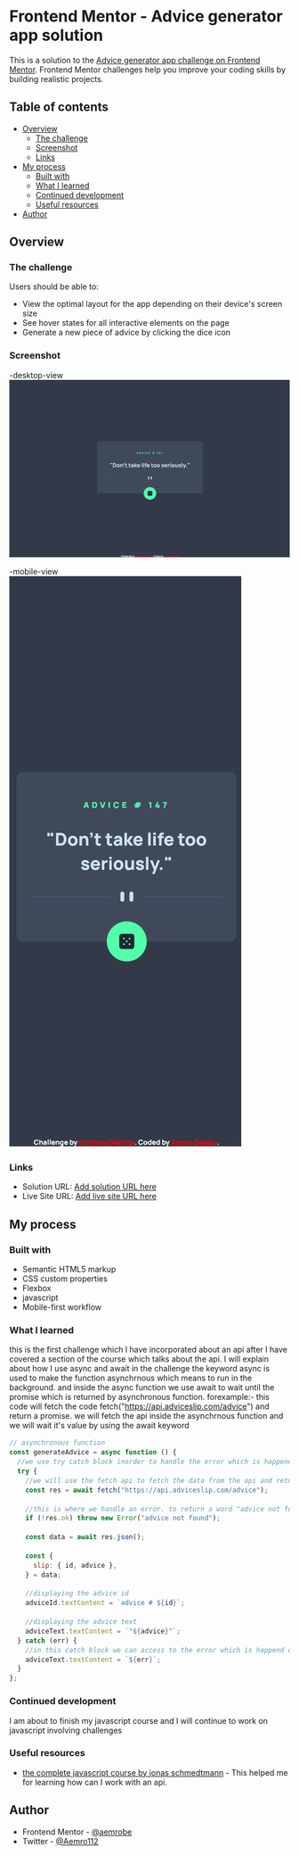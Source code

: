 # Frontend Mentor - Advice generator app solution

This is a solution to the [Advice generator app challenge on Frontend Mentor](https://www.frontendmentor.io/challenges/advice-generator-app-QdUG-13db). Frontend Mentor challenges help you improve your coding skills by building realistic projects.

## Table of contents

- [Overview](#overview)
  - [The challenge](#the-challenge)
  - [Screenshot](#screenshot)
  - [Links](#links)
- [My process](#my-process)
  - [Built with](#built-with)
  - [What I learned](#what-i-learned)
  - [Continued development](#continued-development)
  - [Useful resources](#useful-resources)
- [Author](#author)

## Overview

### The challenge

Users should be able to:

- View the optimal layout for the app depending on their device's screen size
- See hover states for all interactive elements on the page
- Generate a new piece of advice by clicking the dice icon

### Screenshot

-desktop-view
![](./screenshot-of-solution/advice-generator-app-solution-desktop-view.png)

-mobile-view
![](./screenshot-of-solution/advice-generator-app-solution-mobile-view.png)

### Links

- Solution URL: [Add solution URL here](https://your-solution-url.com)
- Live Site URL: [Add live site URL here](https://your-live-site-url.com)

## My process

### Built with

- Semantic HTML5 markup
- CSS custom properties
- Flexbox
- javascript
- Mobile-first workflow

### What I learned

this is the first challenge which I have incorporated about an api after I have covered a section of the course which talks about the api. I will explain about how I use async and await in the challenge
the keyword async is used to make the function asynchrnous which means to run in the background. and inside the async function we use await to wait until the promise which is returned by asynchronous function.
forexample:- this code will fetch the code fetch("https://api.adviceslip.com/advice") and return a promise. we will fetch the api inside the asynchrnous function and we will wait it's value by using the await keyword

```js
// asynchronous function
const generateAdvice = async function () {
  //we use try catch block inorder to handle the error which is happened during the process of generation of an advice from an api
  try {
    //we will use the fetch api to fetch the data from the api and return a promise and we will use the await keyword to get it's value
    const res = await fetch("https://api.adviceslip.com/advice");

    //this is where we handle an error. to return a word "advice not found" when the url which is used inside the api is invalid
    if (!res.ok) throw new Error("advice not found");

    const data = await res.json();

    const {
      slip: { id, advice },
    } = data;

    //displaying the advice id
    adviceId.textContent = `advice # ${id}`;

    //displaying the advice text
    adviceText.textContent = `"${advice}"`;
  } catch (err) {
    //in this catch block we can access to the error which is happend during the generation of advice in the try block.for example:- if the internet connection is not good enough to be able to make the fetch api to get the data,if the url is invalid which is used in the fetch api and we will display that error to the user in the below code.
    adviceText.textContent = `${err}`;
  }
};
```

### Continued development

I am about to finish my javascript course and I will continue to work on javascript involving challenges

### Useful resources

- [the complete javascript course by jonas schmedtmann](https://www.example.com) - This helped me for learning how can I work with an api.

## Author

- Frontend Mentor - [@aemrobe](https://www.frontendmentor.io/profile/aemrobe)
- Twitter - [@Aemro112](https://www.twitter.com/Aemro112)
